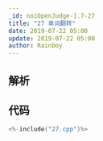 ```yaml
---
_id: noiOpenJudge-1.7-27
title: "27 单词翻转"
date: 2019-07-22 05:00
update: 2019-07-22 05:00
author: Rainboy
---
```


## 解析

## 代码

```c
<%-include("27.cpp")%>
```

